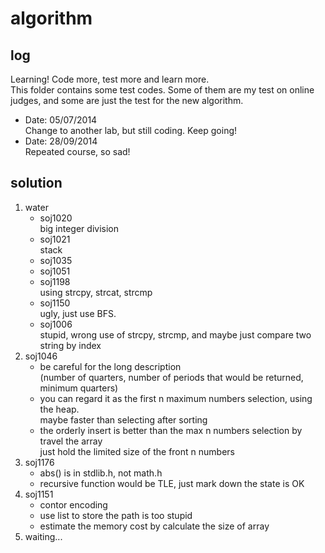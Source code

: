 algorithm
===

log
---
Learning! Code more, test more and learn more.  
This folder contains some test codes. Some of them are my test on online judges, and some are just the test for the new algorithm.  
* Date: 05/07/2014  
    Change to another lab, but still coding. Keep going!  
* Date: 28/09/2014  
    Repeated course, so sad!
    
solution
---
1. water
    * soj1020  
        big integer division
    * soj1021  
        stack
    * soj1035  
    * soj1051  
    * soj1198  
        using strcpy, strcat, strcmp  
    * soj1150  
        ugly, just use BFS.  
    * soj1006  
        stupid, wrong use of strcpy, strcmp, and maybe just compare two string by index  
2. soj1046
    * be careful for the long description  
        (number of quarters, number of periods that would be returned, minimum quarters)
    * you can regard it as the first n maximum numbers selection, using the heap.  
        maybe faster than selecting after sorting
    * the orderly insert is better than the max n numbers selection by travel the array  
        just hold the limited size of the front n numbers  
3. soj1176
    * abs() is in stdlib.h, not math.h
    * recursive function would be TLE, just mark down the state is OK
4. soj1151
    * contor encoding
    * use list to store the path is too stupid
    * estimate the memory cost by calculate the size of array
4. waiting...

